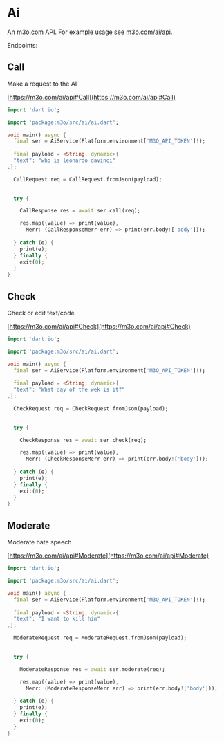 # Ai

An [m3o.com](https://m3o.com) API. For example usage see [m3o.com/ai/api](https://m3o.com/ai/api).

Endpoints:

## Call

Make a request to the AI


[https://m3o.com/ai/api#Call](https://m3o.com/ai/api#Call)

```dart
import 'dart:io';

import 'package:m3o/src/ai/ai.dart';

void main() async {
  final ser = AiService(Platform.environment['M3O_API_TOKEN']!);
 
  final payload = <String, dynamic>{
  "text": "who is leonardo davinci"
,};

  CallRequest req = CallRequest.fromJson(payload);

  
  try {

	CallResponse res = await ser.call(req);

    res.map((value) => print(value),
	  Merr: (CallResponseMerr err) => print(err.body!['body']));	
  
  } catch (e) {
    print(e);
  } finally {
    exit(0);
  }
}
```
## Check

Check or edit text/code


[https://m3o.com/ai/api#Check](https://m3o.com/ai/api#Check)

```dart
import 'dart:io';

import 'package:m3o/src/ai/ai.dart';

void main() async {
  final ser = AiService(Platform.environment['M3O_API_TOKEN']!);
 
  final payload = <String, dynamic>{
  "text": "What day of the wek is it?"
,};

  CheckRequest req = CheckRequest.fromJson(payload);

  
  try {

	CheckResponse res = await ser.check(req);

    res.map((value) => print(value),
	  Merr: (CheckResponseMerr err) => print(err.body!['body']));	
  
  } catch (e) {
    print(e);
  } finally {
    exit(0);
  }
}
```
## Moderate

Moderate hate speech


[https://m3o.com/ai/api#Moderate](https://m3o.com/ai/api#Moderate)

```dart
import 'dart:io';

import 'package:m3o/src/ai/ai.dart';

void main() async {
  final ser = AiService(Platform.environment['M3O_API_TOKEN']!);
 
  final payload = <String, dynamic>{
  "text": "I want to kill him"
,};

  ModerateRequest req = ModerateRequest.fromJson(payload);

  
  try {

	ModerateResponse res = await ser.moderate(req);

    res.map((value) => print(value),
	  Merr: (ModerateResponseMerr err) => print(err.body!['body']));	
  
  } catch (e) {
    print(e);
  } finally {
    exit(0);
  }
}
```

